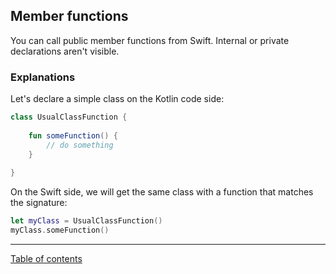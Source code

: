 ## Member functions

You can call public member functions from Swift. Internal or private declarations aren't visible.

### Explanations

Let's declare a simple class on the Kotlin code side:

```kotlin
class UsualClassFunction {
    
    fun someFunction() {
        // do something
    }
    
}
```

On the Swift side, we will get the same class with a function that matches the signature:

```swift
let myClass = UsualClassFunction()
myClass.someFunction()
```

---
[Table of contents](/README.md)
